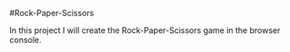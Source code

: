 #Rock-Paper-Scissors

In this project I will create the Rock-Paper-Scissors game in the browser console.
